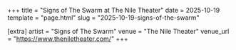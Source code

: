 +++
title = "Signs of The Swarm at The Nile Theater"
date = 2025-10-19
template = "page.html"
slug = "2025-10-19-signs-of-the-swarm"

[extra]
artist = "Signs of The Swarm"
venue = "The Nile Theater"
venue_url = "https://www.theniletheater.com/"
+++
